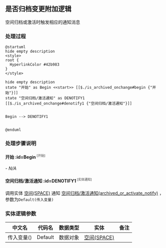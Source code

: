## 是否归档变更附加逻辑 <!-- {docsify-ignore-all} -->

   空间归档或激活时触发相应的通知消息

### 处理过程

```plantuml
@startuml
hide empty description
<style>
root {
  HyperlinkColor #42b983
}
</style>

hide empty description
state "开始" as Begin <<start>> [[$./is_archived_onchange#begin {"开始"}]]
state "空间归档/激活通知" as DENOTIFY1  [[$./is_archived_onchange#denotify1 {"空间归档/激活通知"}]]


Begin --> DENOTIFY1


@enduml
```


### 处理步骤说明

#### 开始 :id=Begin<sup class="footnote-symbol"> <font color=gray size=1>[开始]</font></sup>



*- N/A*
#### 空间归档/激活通知 :id=DENOTIFY1<sup class="footnote-symbol"> <font color=gray size=1>[实体通知]</font></sup>



调用实体 [空间(SPACE)](module/Wiki/space.md) 通知 [空间归档/激活通知(archived_or_activate_notify)](module/Wiki/space/notify/archived_or_activate_notify) ，参数为`Default(传入变量)`


### 实体逻辑参数

|    中文名   |    代码名    |  数据类型    |  实体   |备注 |
| --------| --------| -------- | -------- | --------   |
|传入变量(<i class="fa fa-check"/></i>)|Default|数据对象|[空间(SPACE)](module/Wiki/space.md)||
